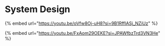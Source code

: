 # System Design

{% embed url="https://youtu.be/oVfw8Oj-uH8?si=9B1RfflASj_NZiUz" %}

{% embed url="https://youtu.be/FxAom29OEKE?si=JPAWfbzTrd3VN3He" %}
